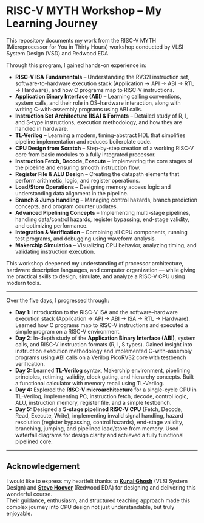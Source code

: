 # RISC-V MYTH Workshop – My Learning Journey

This repository documents my work from the RISC-V MYTH (Microprocessor for You in Thirty Hours) workshop conducted by VLSI System Design (VSD) and Redwood EDA.

Through this program, I gained hands-on experience in:

- **RISC-V ISA Fundamentals** – Understanding the RV32I instruction set, software-to-hardware execution stack (Application → API → ABI → RTL → Hardware), and how C programs map to RISC-V instructions.  
- **Application Binary Interface (ABI)** – Learning calling conventions, system calls, and their role in OS–hardware interaction, along with writing C-with-assembly programs using ABI calls.  
- **Instruction Set Architecture (ISA) & Formats** – Detailed study of R, I, and S-type instructions, execution methodology, and how they are handled in hardware.  
- **TL-Verilog** – Learning a modern, timing-abstract HDL that simplifies pipeline implementation and reduces boilerplate code.  
- **CPU Design from Scratch** – Step-by-step creation of a working RISC-V core from basic modules to a fully integrated processor.  
- **Instruction Fetch, Decode, Execute** – Implementing the core stages of the pipeline and ensuring smooth instruction flow.  
- **Register File & ALU Design** – Creating the datapath elements that perform arithmetic, logic, and register operations.  
- **Load/Store Operations** – Designing memory access logic and understanding data alignment in the pipeline.  
- **Branch & Jump Handling** – Managing control hazards, branch prediction concepts, and program counter updates.  
- **Advanced Pipelining Concepts** – Implementing multi-stage pipelines, handling data/control hazards, register bypassing, end-stage validity, and optimizing performance.  
- **Integration & Verification** – Combining all CPU components, running test programs, and debugging using waveform analysis.  
- **Makerchip Simulation** – Visualizing CPU behavior, analyzing timing, and validating instruction execution.


This workshop deepened my understanding of processor architecture, hardware description languages, and computer organization — while giving me practical skills to design, simulate, and analyze a RISC-V CPU using modern tools.

---
Over the five days, I progressed through:

- **Day 1:** Introduction to the RISC-V ISA and the software–hardware execution stack (Application → API → ABI → ISA → RTL → Hardware). Learned how C programs map to RISC-V instructions and executed a simple program on a RISC-V environment.
- **Day 2:** In-depth study of the **Application Binary Interface (ABI)**, system calls, and RISC-V instruction formats (R, I, S types). Gained insight into instruction execution methodology and implemented C-with-assembly programs using ABI calls on a Verilog PicoRV32 core with testbench verification.
- **Day 3:** Learned **TL-Verilog** syntax, Makerchip environment, pipelining principles, retiming, validity, clock gating, and hierarchy concepts. Built a functional calculator with memory recall using TL-Verilog.
- **Day 4:** Explored the **RISC-V microarchitecture** for a single-cycle CPU in TL-Verilog, implementing PC, instruction fetch, decode, control logic, ALU, instruction memory, register file, and a simple testbench.
- **Day 5:** Designed a **5-stage pipelined RISC-V CPU** (Fetch, Decode, Read, Execute, Write), implementing invalid signal handling, hazard resolution (register bypassing, control hazards), end-stage validity, branching, jumping, and pipelined load/store from memory. Used waterfall diagrams for design clarity and achieved a fully functional pipelined core.

---
## Acknowledgement

I would like to express my heartfelt thanks to [**Kunal Ghosh**](https://www.linkedin.com/in/kunal-ghosh-vlsisystemdesign-com-28084836/) (VLSI System Design) and [**Steve Hoover**](https://www.linkedin.com/in/steve-hoover-a44b607/) (Redwood EDA) for designing and delivering this wonderful course.  
Their guidance, enthusiasm, and structured teaching approach made this complex journey into CPU design not just understandable, but truly enjoyable.
